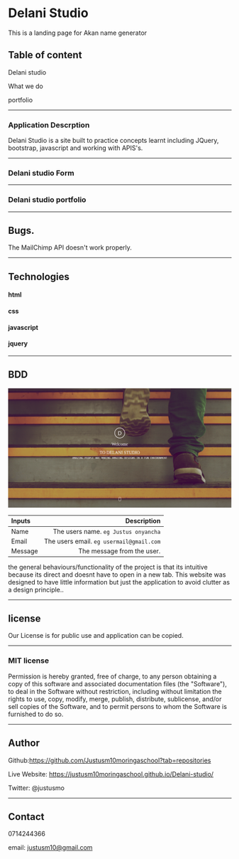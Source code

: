 # Delani Studio

This is a landing page for Akan name generator

## Table of content

Delani studio

What we do

portfolio



---

### Application Descrption

Delani Studio is a site built to practice concepts learnt including JQuery, bootstrap, javascript and working with APIS's.

---

### Delani studio Form

---

### Delani studio portfolio

---

## Bugs.

The MailChimp API doesn't work properly.

---

## Technologies

#### html

#### css

#### javascript

#### jquery

---

## BDD

<img src="./images/delani.png">

| Inputs  |                              Description |
| :------ | ---------------------------------------: |
| Name    |     The users name. `eg Justus onyancha` |
| Email   | The users email. `eg usermail@gmail.com` |
| Message |               The message from the user. |

the general behaviours/functionality of the project is that its intuitive because its direct and doesnt have to open in a new tab.
This website was designed to have little information but just the application to avoid clutter as a design principle..

---

## license

Our License is for public use and application can be copied.

---

### MIT license

Permission is hereby granted, free of charge, to any person obtaining a copy of this software and associated documentation files (the "Software"), to deal in the Software without restriction, including without limitation the rights to use, copy, modify, merge, publish, distribute, sublicense, and/or sell copies of the Software, and to permit persons to whom the Software is furnished to do so.

---

## Author

Github:https://github.com/Justusm10moringaschool?tab=repositories

Live Website: https://justusm10moringaschool.github.io/Delani-studio/

Twitter: @justusmo

---

## Contact

0714244366

email: justusm10@gmail.com

